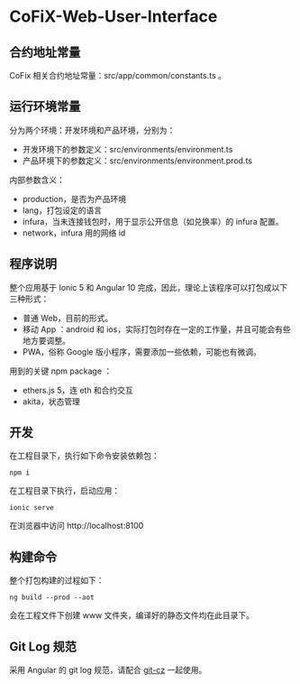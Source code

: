 # CoFiX-Web-User-Interface

## 合约地址常量

CoFix 相关合约地址常量：src/app/common/constants.ts 。

## 运行环境常量

分为两个环境：开发环境和产品环境，分别为：

- 开发环境下的参数定义：src/environments/environment.ts
- 产品环境下的参数定义：src/environments/environment.prod.ts

内部参数含义：

- production，是否为产品环境
- lang，打包设定的语言
- infura，当未连接钱包时，用于显示公开信息（如兑换率）的 infura 配置。
- network，infura 用的网络 id

## 程序说明

整个应用基于 Ionic 5 和 Angular 10 完成，因此，理论上该程序可以打包成以下三种形式：

- 普通 Web，目前的形式。
- 移动 App ：android 和 ios，实际打包时存在一定的工作量，并且可能会有些地方要调整。
- PWA，俗称 Google 版小程序，需要添加一些依赖，可能也有微调。

用到的关键 npm package ：

- ethers.js 5，连 eth 和合约交互
- akita，状态管理

## 开发

在工程目录下，执行如下命令安装依赖包：

`npm i`

在工程目录下执行，启动应用：

`ionic serve`

在浏览器中访问 http://localhost:8100

## 构建命令

整个打包构建的过程如下：

`ng build --prod --aot`

会在工程文件下创建 www 文件夹，编译好的静态文件均在此目录下。

## Git Log 规范

采用 Angular 的 git log 规范，请配合 [git-cz](https://www.npmjs.com/package/git-cz) 一起使用。

